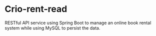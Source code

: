 # Crio-rent-read

RESTful API service using Spring Boot to manage an online book rental system while using MySQL to persist the data.
